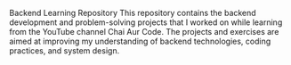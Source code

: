 Backend Learning Repository
This repository contains the backend development and problem-solving projects that I worked on while learning from the YouTube channel Chai Aur Code. The projects and exercises are aimed at improving my understanding of backend technologies, coding practices, and system design.

